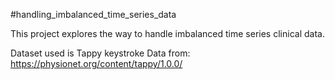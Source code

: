 #handling_imbalanced_time_series_data

This project explores the way to handle imbalanced time series clinical data.

Dataset used is Tappy keystroke Data from: https://physionet.org/content/tappy/1.0.0/
